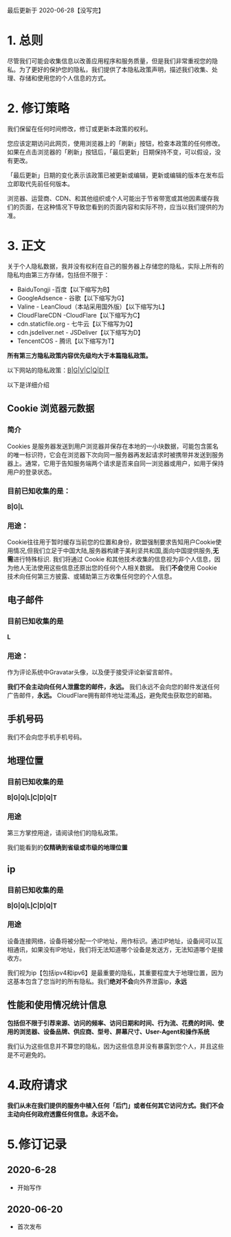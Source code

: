 <div class="message"><div class="message-body">最后更新于 2020-06-28【没写完】</div></div>

# 1. 总则

尽管我们可能会收集信息以改善应用程序和服务质量，但是我们非常重视您的隐私。为了更好的保护您的隐私，我们提供了本隐私政策声明，描述我们收集、处理、存储和使用您的个人信息的方式。

# 2. 修订策略

我们保留在任何时间修改，修订或更新本政策的权利。

<div class="message is-warning"><div class="message-body">
<p>您应该定期访问此网页，使用浏览器上的「刷新」按钮，检查本政策的任何修改。如果在点击浏览器的「刷新」按钮后，「最后更新」日期保持不变，可以假设，没有更改。</p>
</div></div>

「最后更新」日期的变化表示该政策已被更新或编辑，更新或编辑的版本在发布后立即取代先前任何版本。

浏览器、运营商、CDN、和其他组织或个人可能出于节省带宽或其他因素缓存我们的页面，在这种情况下导致您看到的页面内容和实际不符，应当以我们提供的为准。


# 3. 正文

关于个人隐私数据，我并没有权利在自己的服务器上存储您的隐私，实际上所有的隐私均由第三方存储，包括但不限于：

- BaiduTongji -百度【以下缩写为B】
- GoogleAdsence - 谷歌【以下缩写为G】
- Valine - LeanCloud（本站采用国外版）【以下缩写为L】
- CloudFlareCDN -CloudFlare【以下缩写为C】
- cdn.staticfile.org - 七牛云【以下缩写为Q】
- cdn.jsdeliver.net - JSDeliver【以下缩写为D】
- TencentCOS - 腾讯【以下缩写为T】

**所有第三方隐私政策内容优先级均大于本篇隐私政策。**

以下网站的隐私政策：[B](http://privacy.baidu.com/detail?id=288)|[G](https://policies.google.com/technologies/product-privacy)|[V](https://leancloud.app/privacy/)|[C](https://www.cloudflare.com/zh-cn/privacypolicy/)|[Q](https://www.qiniu.com/privacy-right)|[D](https://www.jsdelivr.com/privacy-policy)|[T](https://cloud.tencent.com/document/product/301/11470)

以下是详细介绍

## Cookie 浏览器元数据

### 简介

Cookies 是服务器发送到用户浏览器并保存在本地的一小块数据，可能包含匿名的唯一标识符，它会在浏览器下次向同一服务器再发起请求时被携带并发送到服务器上。通常，它用于告知服务端两个请求是否来自同一浏览器或用户，如用于保持用户的登录状态。

### 目前已知收集的是：

**B|G|L**

### 用途：

Cookie往往用于暂时缓存当前您的位置和身份，欧盟强制要求告知用户Cookie使用情况,但我们立足于中国大陆,服务器构建于美利坚共和国,面向中国提供服务,**无需**进行特殊标识.
我们将通过 Cookie 和其他技术收集的信息视为非个人信息，因为他人无法使用这些信息还原出您的任何个人相关数据。
我们**不会**使用 Cookie 技术向任何第三方披露、或辅助第三方收集任何您的个人信息。

## 电子邮件

### 目前已知收集的是

**L**

### 用途：

作为评论系统中Gravatar头像，以及便于接受评论新留言邮件。

**我们不会主动向任何人泄露您的邮件，永远。**
我们永远不会向您的邮件发送任何广告邮件，**永远。**
CloudFlare拥有邮件地址混淆[JS](/cdn-cgi/scripts/5c5dd728/cloudflare-static/email-decode.min.js)，避免爬虫获取您的邮箱。

## 手机号码

我们不会向您手机手机号码。

## 地理位置

### 目前已知收集的是

**B|G|Q|L|C|D|Q|T**

### 用途

第三方掌控用途，请阅读他们的隐私政策。

我们能看到的**仅精确到省级或市级的地理位置**

## ip

### 目前已知收集的是

**B|G|Q|L|C|D|Q|T**

### 用途

设备连接网络，设备将被分配一个IP地址，用作标识。通过IP地址，设备间可以互相通讯，如果没有IP地址，我们将无法知道哪个设备是发送方，无法知道哪个是接收方。

我们视为ip【包括ipv4和ipv6】是最重要的隐私，其重要程度大于地理位置，因为这基本包含了您当时的所有隐私。我们**绝对不会**向外界泄露ip，**永远**

## 性能和使用情况统计信息

**包括但不限于引荐来源、访问的频率、访问日期和时间、行为流、花费的时间、使用的浏览器、设备品牌、供应商、型号、屏幕尺寸、User-Agent和操作系统**

我们认为这些信息并不算您的隐私，因为这些信息并没有暴露到您个人，并且这些是不可避免的。

# 4.政府请求

<div class="message is-success"><div class="message-body">
<p><strong>我们从未在我们提供的服务中植入任何「后门」或者任何其它访问方式。我们不会主动向任何政府透露任何信息。永远不会。</strong></p>
</div></div>

# 5.修订记录

## 2020-6-28

- 开始写作

## 2020-06-20

- 首次发布
